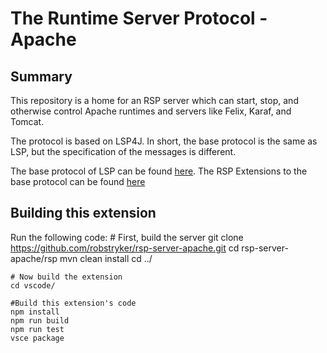 # The Runtime Server Protocol - Apache

## Summary

This repository is a home for an RSP server which can start, stop, and otherwise control Apache runtimes and servers like Felix, Karaf, and Tomcat.

The protocol is based on LSP4J. In short, the base protocol is the same as LSP, but the specification of the messages is different. 

The base protocol of LSP can be found [here](https://microsoft.github.io/language-server-protocol/specification). 
The RSP Extensions to the base protocol can be found [here](https://github.com/redhat-developer/rsp-server/blob/master/schema/src/main/resources/schemaMD/specification.md)


## Building this extension

Run the following code:
    # First, build the server
    git clone https://github.com/robstryker/rsp-server-apache.git
    cd rsp-server-apache/rsp
    mvn clean install
    cd ../

    # Now build the extension
    cd vscode/

    #Build this extension's code
    npm install
    npm run build
    npm run test
    vsce package


